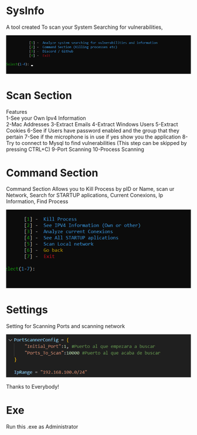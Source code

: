 # SysInfo
A tool created To scan your System Searching for vulnerabilities, 
 
![Alt text](image.png)

# Scan Section

Features<br>
1-See your Own Ipv4 Information<br>
2-Mac Addresses
3-Extract Emails
4-Extract Windows Users
5-Extract Cookies
6-See if Users have password enabled and the group that they pertain
7-See if the microphone is in use if yes show you the application
8-Try to connect to Mysql to find vulnerabilities (This step can be skipped by pressing CTRL+C)
9-Port Scanning
10-Process Scanning

# Command Section

Command Section Allows you to Kill Process by pID or Name, scan ur Network, Search for STARTUP aplications, Current Conexions, Ip Information, Find Process

![Alt text](image-1.png)

# Settings

Setting for Scanning Ports and scanning network

![Alt text](image-2.png)

Thanks to Everybody!

# Exe
Run this .exe as Administrator